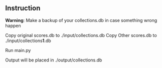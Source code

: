 ## Instruction

**Warning**: Make a backup of your collections.db in case something wrong happen

Copy original scores.db to ./input/collections.db
Copy Other scores.db to ./input/collections**1**.db

Run main.py

Output will be placed in ./output/collections.db

